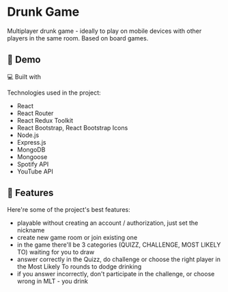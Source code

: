 <h1 id="title">Drunk Game</h1>
<p id="description">Multiplayer drunk game - ideally to play on mobile devices with other players in the same room. Based on board games.</p>

<h2>🚀 Demo</h2
[https://drunkgameclient.onrender.com](https://drunkgameclient.onrender.com)
<h2>💻 Built with</h2>

Technologies used in the project:

*   React
*   React Router
*   React Redux Toolkit
*   React Bootstrap, React Bootstrap Icons
*   Node.js
*   Express.js
*   MongoDB
*   Mongoose
*   Spotify API
*   YouTube API

<h2>🧐 Features</h2>

Here're some of the project's best features:

*   playable without creating an account / authorization, just set the nickname
*   create new game room or join existing one
*   in the game there'll be 3 categories (QUIZZ, CHALLENGE, MOST LIKELY TO) waiting for you to draw
*   answer correctly in the Quizz, do challenge or choose the right player in the Most Likely To rounds to dodge drinking
*   if you answer incorrectly, don't participate in the challenge, or choose wrong in MLT - you drink
